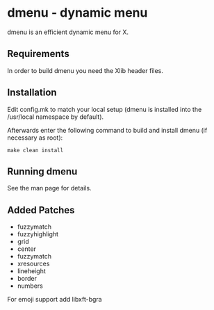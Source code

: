 dmenu - dynamic menu
====================
dmenu is an efficient dynamic menu for X.


Requirements
------------
In order to build dmenu you need the Xlib header files.


Installation
------------
Edit config.mk to match your local setup (dmenu is installed into
the /usr/local namespace by default).

Afterwards enter the following command to build and install dmenu
(if necessary as root):

    make clean install


Running dmenu
-------------
See the man page for details.

Added Patches
-------------
* fuzzymatch
* fuzzyhighlight
* grid
* center
* fuzzymatch
* xresources
* lineheight
* border
* numbers

For emoji support add libxft-bgra
